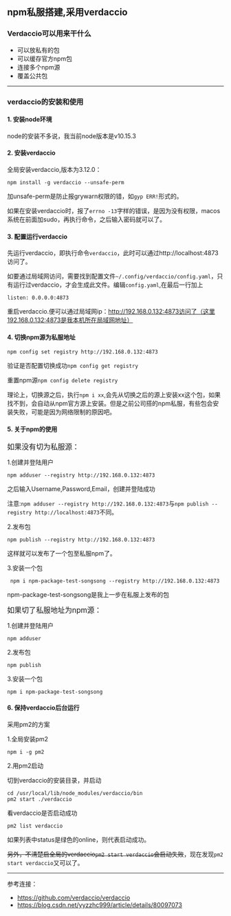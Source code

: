 ## npm私服搭建,采用verdaccio
### Verdaccio可以用来干什么

- 可以放私有的包
- 可以缓存官方npm包
- 连接多个npm源
- 覆盖公共包

---
### verdaccio的安装和使用


#### 1. 安装node环境
node的安装不多说，我当前node版本是v10.15.3

#### 2. 安装verdaccio
全局安装verdaccio,版本为3.12.0：
```
npm install -g verdaccio --unsafe-perm
```
加unsafe-perm是防止报grywarn权限的错，如`gyp ERR!`形式的。

如果在安装verdaccio时，报了`errno -13`字样的错误，是因为没有权限，macos系统在前面加sudo，再执行命令，之后输入密码就可以了。


#### 3. 配置运行verdaccio
先运行verdaccio，即执行命令`verdaccio`，此时可以通过http://localhost:4873访问了。

如要通过局域网访问，需要找到配置文件`~/.config/verdaccio/config.yaml`，只有运行过verdaccio，才会生成此文件。编辑`config.yaml`,在最后一行加上
```
listen: 0.0.0.0:4873
```
重启verdaccio.便可以通过局域网ip：http://192.168.0.132:4873访问了（这里192.168.0.132:4873是我本机所在局域网地址）

#### 4. 切换npm源为私服地址
```
npm config set registry http://192.168.0.132:4873
```
验证是否配置切换成功`npm config get registry`

重置npm源`npm config delete registry`

理论上，切换源之后，执行`npm i xx`,会先从切换之后的源上安装xx这个包，如果找不到，会自动从npm官方源上安装。但是之前公司搭的npm私服，有些包会安装失败，可能是因为网络限制的原因吧。

#### 5. 关于npm的使用

<big>如果没有切为私服源：</big>

1.创建并登陆用户
```
npm adduser --registry http://192.168.0.132:4873
```
之后输入Username,Password,Email，创建并登陆成功

注意:`npm adduser --registry http://192.168.0.132:4873`与`npm publish --registry http://localhost:4873`不同。

2.发布包
```
npm publish --registry http://192.168.0.132:4873
```
这样就可以发布了一个包至私服npm了。

3.安装一个包
```
 npm i npm-package-test-songsong --registry http://192.168.0.132:4873
```
npm-package-test-songsong是我上一步在私服上发布的包

<big>如果切了私服地址为npm源：</big> 

1.创建并登陆用户
```
npm adduser
```
2.发布包
```
npm publish
```
3.安装一个包
```
npm i npm-package-test-songsong
```
#### 6. 保持verdaccio后台运行
采用pm2的方案

1.全局安装pm2
```
npm i -g pm2
``` 
2.用pm2启动

切到verdaccio的安装目录，并启动
```
cd /usr/local/lib/node_modules/verdaccio/bin
pm2 start ./verdaccio
```
看verdaccio是否启动成功

```
pm2 list verdaccio
```
如果列表中status是绿色的online，则代表启动成功。

~~另外，不清楚启全局的verdaccio`pm2 start verdaccio`会启动失败~~，现在发现`pm2 start verdaccio`又可以了。

---
参考连接：
- https://github.com/verdaccio/verdaccio
- https://blog.csdn.net/yyzzhc999/article/details/80097073
